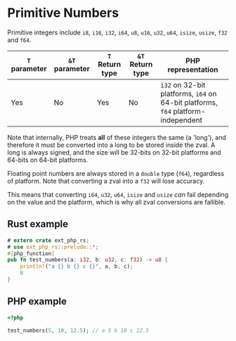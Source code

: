 # Primitive Numbers

Primitive integers include `i8`, `i16`, `i32`, `i64`, `u8`, `u16`, `u32`, `u64`,
`isize`, `usize`, `f32` and `f64`.

| `T` parameter | `&T` parameter | `T` Return type | `&T` Return type | PHP representation                                                               |
| ------------- | -------------- | --------------- | ---------------- | -------------------------------------------------------------------------------- |
| Yes           | No             | Yes             | No               | `i32` on 32-bit platforms, `i64` on 64-bit platforms, `f64` platform-independent |

Note that internally, PHP treats **all** of these integers the same (a 'long'),
and therefore it must be converted into a long to be stored inside the zval. A
long is always signed, and the size will be 32-bits on 32-bit platforms and
64-bits on 64-bit platforms.

Floating point numbers are always stored in a `double` type (`f64`), regardless
of platform. Note that converting a zval into a `f32` will lose accuracy.

This means that converting `i64`, `u32`, `u64`, `isize` and `usize` _can_ fail
depending on the value and the platform, which is why all zval conversions are
fallible.

## Rust example

```rust
# extern crate ext_php_rs;
# use ext_php_rs::prelude::*;
#[php_function]
pub fn test_numbers(a: i32, b: u32, c: f32) -> u8 {
    println!("a {} b {} c {}", a, b, c);
    0
}
```

## PHP example

```php
<?php

test_numbers(5, 10, 12.5); // a 5 b 10 c 12.5
```
